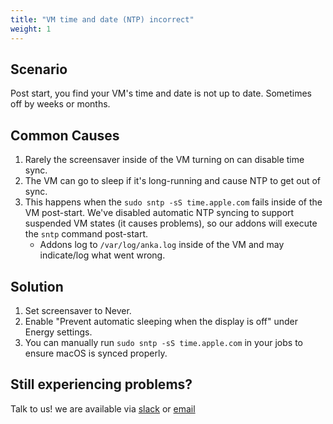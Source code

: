 ```yaml
---
title: "VM time and date (NTP) incorrect"
weight: 1
---
```


## Scenario

Post start, you find your VM's time and date is not up to date. Sometimes off by weeks or months.

## Common Causes

1. Rarely the screensaver inside of the VM turning on can disable time sync.
1. The VM can go to sleep if it's long-running and cause NTP to get out of sync.
1. This happens when the `sudo sntp -sS time.apple.com` fails inside of the VM post-start. We've disabled automatic NTP syncing to support suspended VM states (it causes problems), so our addons will execute the `sntp` command post-start.
   - Addons log to `/var/log/anka.log` inside of the VM and may indicate/log what went wrong.

## Solution

1. Set screensaver to Never.
1. Enable "Prevent automatic sleeping when the display is off" under Energy settings.
1. You can manually run `sudo sntp -sS time.apple.com` in your jobs to ensure macOS is synced properly.

## Still experiencing problems?

Talk to us! we are available via [slack](https://slack.veertu.com/) or [email](mailto:support@veertu.com)
